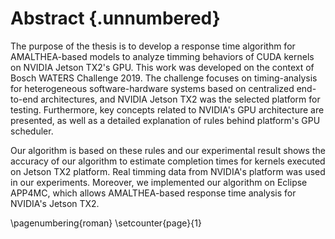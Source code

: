 # Abstract {.unnumbered}

<!-- This is the abstract -->

The purpose of the thesis is to develop a response time algorithm for AMALTHEA-based models to analyze timming behaviors  of CUDA kernels on NVIDIA Jetson TX2's GPU. 
This work was developed on the context of Bosch WATERS Challenge 2019. The challenge focuses on timing-analysis for heterogeneous software-hardware systems based on centralized end-to-end architectures, and NVIDIA Jetson TX2 was the selected platform for testing. 
Furthermore, key concepts related to NVIDIA's GPU architecture are presented, as well as a detailed explanation of rules behind platform's GPU scheduler.

Our algorithm is based on these rules and our experimental result shows the accuracy of our algorithm to estimate completion times for kernels executed on Jetson TX2 platform. Real timming data from NVIDIA's platform was used in our experiments.
Moreover, we implemented our algorithm on Eclipse APP4MC, which allows AMALTHEA-based response time analysis for NVIDIA's Jetson TX2. 



\pagenumbering{roman}
\setcounter{page}{1}
